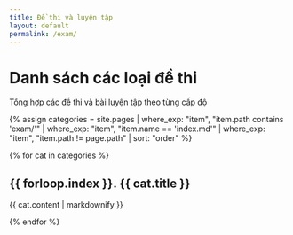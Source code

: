 ```yaml
---
title: Đề thi và luyện tập
layout: default
permalink: /exam/
---
```


# Danh sách các loại đề thi

Tổng hợp các đề thi và bài luyện tập theo từng cấp độ

{% assign categories = site.pages
  | where_exp: "item", "item.path contains 'exam/'"
  | where_exp: "item", "item.name == 'index.md'"
  | where_exp: "item", "item.path != page.path"
  | sort: "order" %}

{% for cat in categories %}
  <h2>{{ forloop.index }}. {{ cat.title }}</h2>
  <p>{{ cat.content | markdownify }}</p>
{% endfor %}